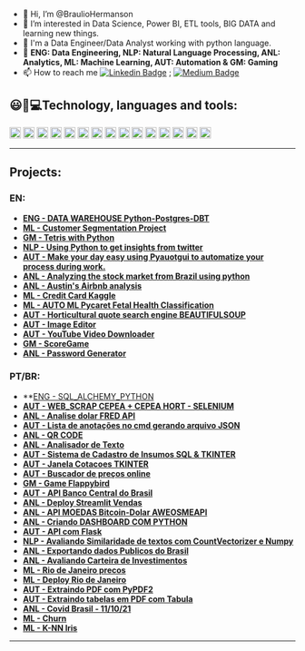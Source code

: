 - 👋 Hi, I’m @BraulioHermanson
- 👀 I’m interested in Data Science, Power BI, ETL tools, BIG DATA and learning new things.
- 🌱 I'm a Data Engineer/Data Analyst working with python language.
- 🤖 **ENG: Data Engineering, NLP: Natural Language Processing, ANL: Analytics, ML: Machine Learning, AUT: Automation & GM: Gaming**
- 📫 How to reach me [![Linkedin Badge](https://img.shields.io/badge/-LinkedIn-blue?style=flat-square&logo=Linkedin&logoColor=white&link=https://www.linkedin.com/in/braulio-campos-)](https://www.linkedin.com/in/braulio-campos-) ;
[![Medium Badge](https://img.shields.io/badge/-Medium-black?style=flat-square&logo=Medium&logoColor=white&link=https://medium.com/@braucamps)](https://medium.com/@braucamps)


## 😃🚀💻Technology, languages and tools:
<img height ="20" src = "https://img.shields.io/badge/Python-FFD43B?style=for-the-badge&logo=python&logoColor=darkgreen">  <img height ="20" src ="https://img.shields.io/badge/Numpy-777BB4?style=for-the-badge&logo=numpy&logoColor=white">
 <img height ="20" src ="https://img.shields.io/badge/Pandas-2C2D72?style=for-the-badge&logo=pandas&logoColor=white">  <img height ="20" src="https://img.shields.io/badge/scikit_learn-F7931E?style=for-the-badge&logo=scikit-learn&logoColor=white">
<img height ="20" src = "https://img.shields.io/badge/PowerBI-F2C811?style=for-the-badge&logo=Power%20BI&logoColor=white">  <img height ="20" src ="https://img.shields.io/badge/Jupyter-F37626.svg?&style=for-the-badge&logo=Jupyter&logoColor=white"> 
<img height ="20" src= "https://img.shields.io/badge/Colab-F9AB00?style=for-the-badge&logo=googlecolab&color=525252"> <img height= "20" src= "https://img.shields.io/badge/pycharm-143?style=for-the-badge&logo=pycharm&logoColor=black&color=black&labelColor=green"> 
<img height ="20" src= "https://img.shields.io/badge/Microsoft_Excel-217346?style=for-the-badge&logo=microsoft-excel&logoColor=white">  <img height ="20" src= "https://img.shields.io/badge/Microsoft_Word-2B579A?style=for-the-badge&logo=microsoft-word&logoColor=white"> 
<img height ="20" src = "https://img.shields.io/badge/Microsoft_Office-D83B01?style=for-the-badge&logo=microsoft-office&logoColor=white"> <img height ="20" src = "https://img.shields.io/badge/Microsoft_Teams-6264A7?style=for-the-badge&logo=microsoft-teams&logoColor=white"> 
<img height ="20" src = "https://img.shields.io/badge/Selenium-43B02A?style=for-the-badge&logo=Selenium&logoColor=white"> <img height ="20" src = "https://img.shields.io/badge/OpenCV-27338e?style=for-the-badge&logo=OpenCV&logoColor=white">
<img height ="20" src = "https://img.shields.io/badge/Amazon_AWS-232F3E?style=for-the-badge&logo=amazon-aws&logoColor=white">

----------------------------------------------------------------------------------------------------------------------------

## Projects:
### EN:
* **[ENG - DATA WAREHOUSE Python-Postgres-DBT](https://github.com/BraulioHermanson/DW_DBT)**
* **[ML - Customer Segmentation Project](https://github.com/BraulioHermanson/Projeto_Segmentacao_de_Clientes)**
* **[GM - Tetris with Python](https://github.com/BraulioHermanson/Tetris__)**
* **[NLP - Using Python to get insights from twitter](https://github.com/BraulioHermanson/Others_Projectss/blob/main/Using%20Python%20to%20get%20insights%20from%20twitter.ipynb)**
* **[AUT - Make your day easy using Pyauotgui to automatize your process during work.](https://github.com/BraulioHermanson/Others_Projectss/blob/main/Automatizando%20tarefas.ipynb)**
* **[ANL - Analyzing the stock market from Brazil using python](https://github.com/BraulioHermanson/Others_Projectss/blob/main/Stocks%20Brazil.ipynb)**
* **[ANL - Austin's Airbnb analysis](https://github.com/BraulioHermanson/Austin_project/blob/main/1Austin_Project_Aibnb_.ipynb)**
* **[ML - Credit Card Kaggle](https://github.com/BraulioHermanson/Machine-Learning-Project/blob/main/credit_card_fraud_detection.ipynb)**
* **[ML - AUTO ML Pycaret Fetal Health Classification](https://github.com/BraulioHermanson/Machine-Learning-Project/blob/main/Project_Classification_with_PyCaret.ipynb)**
* **[AUT - Horticultural quote search engine BEAUTIFULSOUP](https://github.com/BraulioHermanson/Others_Projectss/blob/main/Cotac_verdes_beautifulSoup.py)**
* **[AUT - Image Editor](https://github.com/BraulioHermanson/Others_Projectss/blob/main/image_editor.py)**
* **[AUT - YouTube Video Downloader](https://github.com/BraulioHermanson/Others_Projectss/blob/main/youtube_downloader.py)**
* **[GM - ScoreGame](https://github.com/BraulioHermanson/Others_Projectss/blob/main/Gamepg.py)**
* **[ANL - Password Generator](https://github.com/BraulioHermanson/Others_Projectss/blob/main/gerador_senhas.py)**


### PT/BR:
* **[ENG - SQL_ALCHEMY_PYTHON](https://github.com/BraulioHermanson/sql_alchemy_jn)
* **[AUT - WEB_SCRAP CEPEA + CEPEA HORT - SELENIUM](https://github.com/BraulioHermanson/Others_Projectss/blob/main/cotaca_cepea_e_cepea_hort_2jeitos.ipynb)**
* **[ANL - Analise dolar FRED API](https://github.com/BraulioHermanson/BRASIL_API_PYTHON/blob/main/fred_api.ipynb)**
* **[AUT - Lista de anotações no cmd gerando arquivo JSON](https://github.com/BraulioHermanson/arquivo_py/blob/main/file_app.py)**
* **[ANL - QR CODE](https://github.com/BraulioHermanson/Others_Projectss/blob/main/qr_code.py)**
* **[ANL - Analisador de Texto](https://github.com/BraulioHermanson/Others_Projectss/blob/main/analisador_texto.py)**
* **[AUT - Sistema de Cadastro de Insumos SQL & TKINTER](https://github.com/BraulioHermanson/Others_Projectss/blob/main/Estoque_tk.py)**
* **[AUT - Janela Cotacoes TKINTER](https://github.com/BraulioHermanson/Others_Projectss/blob/main/Projeto_tk.py)**
* **[AUT - Buscador de preços online](https://github.com/BraulioHermanson/Others_Projectss/blob/main/Buscador_preco_automatizado.ipynb)**
* **[GM - Game Flappybird](https://github.com/BraulioHermanson/Others_Projectss/blob/main/FlappyBird.py)**
* **[AUT - API Banco Central do Brasil](https://github.com/BraulioHermanson/Others_Projectss/blob/main/API%20BCBrasil.ipynb)**
* **[ANL - Deploy Streamlit Vendas](https://github.com/BraulioHermanson/Machine-Learning-Project/blob/main/streamlit_deploy_vendas.ipynb)**
* **[ANL - API MOEDAS Bitcoin-Dolar AWEOSMEAPI](https://github.com/BraulioHermanson/Others_Projectss/blob/main/cotacao-awesomeapi.ipynb)**
* **[ANL - Criando DASHBOARD COM PYTHON](https://github.com/BraulioHermanson/Others_Projectss/blob/main/Dash_python.ipynb)**
* **[AUT - API com Flask](https://github.com/BraulioHermanson/Others_Projectss/blob/main/API.ipynb)**
* **[NLP - Avaliando Similaridade de textos com CountVectorizer
 e Numpy](https://github.com/BraulioHermanson/Others_Projectss/blob/main/NLP-CountVectorizer.ipynb)**
* **[ANL - Exportando dados Publicos do Brasil](https://github.com/BraulioHermanson/Others_Projectss/blob/main/Exportando%20dados%20publicos.ipynb)**
* **[ANL - Avaliando Carteira de Investimentos](https://github.com/BraulioHermanson/Others_Projectss/blob/main/artigo_carteira.ipynb)**
* **[ML - Rio de Janeiro precos](https://github.com/BraulioHermanson/Machine-Learning-Project/blob/main/Projeto_Rio_ML.ipynb)**
* **[ML - Deploy Rio de Janeiro](https://github.com/BraulioHermanson/Machine-Learning-Project/blob/main/Deploy_ML_Rio_aribnb.ipynb)**
* **[AUT - Extraindo PDF com PyPDF2](https://github.com/BraulioHermanson/Others_Projectss/blob/main/Trabalhando%20com%20PDF.ipynb)**
* **[AUT - Extraindo tabelas em PDF com Tabula](https://github.com/BraulioHermanson/Others_Projectss/blob/main/PDF_Tabula.ipynb)**
* **[ANL - Covid Brasil - 11/10/21](https://github.com/BraulioHermanson/Covid-Brasil/blob/main/Project_Covid.ipynb)** 
* **[ML - Churn](https://github.com/BraulioHermanson/Machine-Learning-Project/blob/main/Projeto_Churn.ipynb)** 
* **[ML - K-NN Iris](https://github.com/BraulioHermanson/Machine-Learning-Project/blob/main/K_NN_Iris.ipynb)**


----------------------------------------------------------------------------------------------------------------------------

